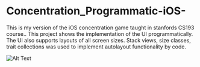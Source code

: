# Concentration_Programmatic-iOS-
This is my version of the iOS concentration game taught in stanfords CS193 course.. This project shows the implementation of the UI programmatically. The UI also supports layouts of all screen sizes. Stack views, size classes, trait collections was used to implement autolayout functionality by code. 

![Alt Text](https://github.com/Smeet97Kathiria/Concentration_Programmatic-iOS-/blob/master/Concentration.gif)
